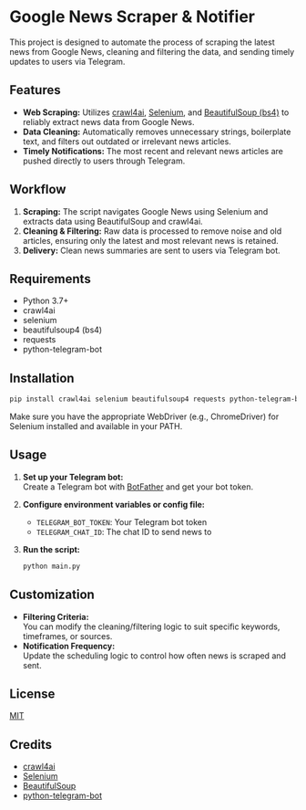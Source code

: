 # Google News Scraper & Notifier

This project is designed to automate the process of scraping the latest news from Google News, cleaning and filtering the data, and sending timely updates to users via Telegram.

## Features

- **Web Scraping:** Utilizes [crawl4ai](https://pypi.org/project/crawl4ai/), [Selenium](https://www.selenium.dev/), and [BeautifulSoup (bs4)](https://www.crummy.com/software/BeautifulSoup/) to reliably extract news data from Google News.
- **Data Cleaning:** Automatically removes unnecessary strings, boilerplate text, and filters out outdated or irrelevant news articles.
- **Timely Notifications:** The most recent and relevant news articles are pushed directly to users through Telegram.

## Workflow

1. **Scraping:** The script navigates Google News using Selenium and extracts data using BeautifulSoup and crawl4ai.
2. **Cleaning & Filtering:** Raw data is processed to remove noise and old articles, ensuring only the latest and most relevant news is retained.
3. **Delivery:** Clean news summaries are sent to users via Telegram bot.

## Requirements

- Python 3.7+
- crawl4ai
- selenium
- beautifulsoup4 (bs4)
- requests
- python-telegram-bot

## Installation

```bash
pip install crawl4ai selenium beautifulsoup4 requests python-telegram-bot
```

Make sure you have the appropriate WebDriver (e.g., ChromeDriver) for Selenium installed and available in your PATH.

## Usage

1. **Set up your Telegram bot:**  
   Create a Telegram bot with [BotFather](https://core.telegram.org/bots#botfather) and get your bot token.

2. **Configure environment variables or config file:**  
   - `TELEGRAM_BOT_TOKEN`: Your Telegram bot token
   - `TELEGRAM_CHAT_ID`: The chat ID to send news to

3. **Run the script:**  
   ```bash
   python main.py
   ```

## Customization

- **Filtering Criteria:**  
  You can modify the cleaning/filtering logic to suit specific keywords, timeframes, or sources.
- **Notification Frequency:**  
  Update the scheduling logic to control how often news is scraped and sent.

## License

[MIT](LICENSE)

## Credits

- [crawl4ai](https://github.com/your/crawl4ai)
- [Selenium](https://www.selenium.dev/)
- [BeautifulSoup](https://www.crummy.com/software/BeautifulSoup/)
- [python-telegram-bot](https://python-telegram-bot.org/)
